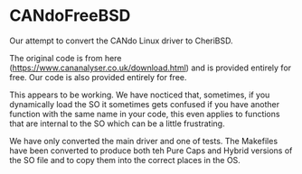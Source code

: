 # CANdoFreeBSD
Our attempt to convert the CANdo Linux driver to CheriBSD.

The original code is from here (https://www.cananalyser.co.uk/download.html) and is provided entirely for free. Our code is also provided entirely for free.

This appears to be working. We have nocticed that, sometimes, if you dynamically load the SO it sometimes gets confused if you have another function with the same name in your code, this even applies to functions that are internal to the SO which can be a little frustrating.

We have only converted the main driver and one of tests. The Makefiles have been converted to produce both teh Pure Caps and Hybrid versions of the SO file and to copy them into the correct places in the OS.
